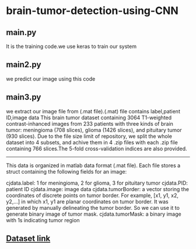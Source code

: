 # brain-tumor-detection-using-CNN
## main.py
It is the training code.we use keras to train our system
## main2.py
we predict our image using this code
## main3.py
we extract our image file from (.mat file).(.mat) file contains label,patient ID,image data
This brain tumor dataset containing 3064 T1-weighted contrast-inhanced images
from 233 patients with three kinds of brain tumor: meningioma (708 slices), 
glioma (1426 slices), and pituitary tumor (930 slices). Due to the file size
limit of repository, we split the whole dataset into 4 subsets, and achive 
them in 4 .zip files with each .zip file containing 766 slices.The 5-fold
cross-validation indices are also provided.

-----
This data is organized in matlab data format (.mat file). Each file stores a struct
containing the following fields for an image:

cjdata.label: 1 for meningioma, 2 for glioma, 3 for pituitary tumor
cjdata.PID: patient ID
cjdata.image: image data
cjdata.tumorBorder: a vector storing the coordinates of discrete points on tumor border.
		For example, [x1, y1, x2, y2,...] in which x1, y1 are planar coordinates on tumor border.
		It was generated by manually delineating the tumor border. So we can use it to generate
		binary image of tumor mask.
cjdata.tumorMask: a binary image with 1s indicating tumor region
## [Dataset link](https://figshare.com/articles/brain_tumor_dataset/1512427)
